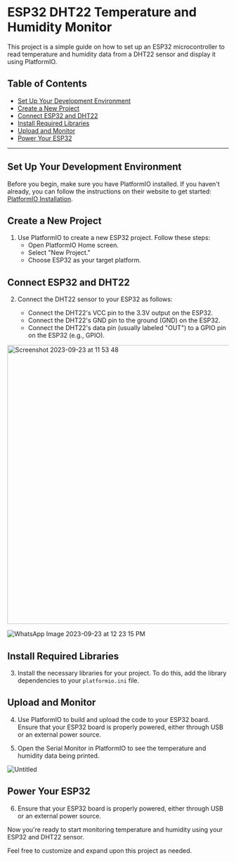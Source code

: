 # ESP32 DHT22 Temperature and Humidity Monitor

This project is a simple guide on how to set up an ESP32 microcontroller to read temperature and humidity data from a DHT22 sensor and display it using PlatformIO.

## Table of Contents

- [Set Up Your Development Environment](#set-up-your-development-environment)
- [Create a New Project](#create-a-new-project)
- [Connect ESP32 and DHT22](#connect-esp32-and-dht22)
- [Install Required Libraries](#install-required-libraries)
- [Upload and Monitor](#upload-and-monitor)
- [Power Your ESP32](#power-your-esp32)

---

## Set Up Your Development Environment

Before you begin, make sure you have PlatformIO installed. If you haven't already, you can follow the instructions on their website to get started: [PlatformIO Installation](https://platformio.org/get-started).

## Create a New Project

1. Use PlatformIO to create a new ESP32 project. Follow these steps:
   - Open PlatformIO Home screen.
   - Select "New Project."
   - Choose ESP32 as your target platform.

## Connect ESP32 and DHT22

2. Connect the DHT22 sensor to your ESP32 as follows:

   - Connect the DHT22's VCC pin to the 3.3V output on the ESP32.
   - Connect the DHT22's GND pin to the ground (GND) on the ESP32.
   - Connect the DHT22's data pin (usually labeled "OUT") to a GPIO pin on the ESP32 (e.g., GPIO).
  
 <img width="634" alt="Screenshot 2023-09-23 at 11 53 48" src="https://github.com/Embedded-systems-using-platformio/DHT/assets/96942247/e86fca2f-02a4-4de2-9d9a-784d4af05288">

![WhatsApp Image 2023-09-23 at 12 23 15 PM](https://github.com/Embedded-systems-using-platformio/DHT/assets/96942247/15d93b7f-7b3b-40e4-8937-8adcfae4f525)


## Install Required Libraries

3. Install the necessary libraries for your project. To do this, add the library dependencies to your `platformio.ini` file.

## Upload and Monitor

4. Use PlatformIO to build and upload the code to your ESP32 board. Ensure that your ESP32 board is properly powered, either through USB or an external power source.

5. Open the Serial Monitor in PlatformIO to see the temperature and humidity data being printed.

![Untitled](https://github.com/Embedded-systems-using-platformio/DHT/assets/96942247/c82346e4-cd64-40ff-95af-636ffc28c0b8)
   

## Power Your ESP32

6. Ensure that your ESP32 board is properly powered, either through USB or an external power source.

Now you're ready to start monitoring temperature and humidity using your ESP32 and DHT22 sensor.

Feel free to customize and expand upon this project as needed.

